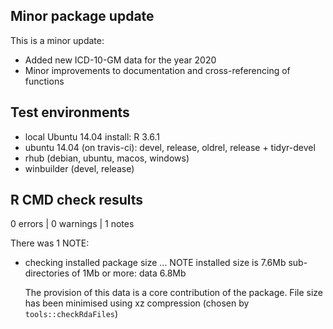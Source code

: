## Minor package update

This is a minor update:

- Added new ICD-10-GM data for the year 2020
- Minor improvements to documentation and cross-referencing of functions


## Test environments
* local Ubuntu 14.04 install: R 3.6.1
* ubuntu 14.04 (on travis-ci): devel, release, oldrel, release + tidyr-devel
* rhub (debian, ubuntu, macos, windows)
* winbuilder (devel, release)

## R CMD check results

0 errors | 0 warnings | 1 notes


There was 1 NOTE:

* checking installed package size ... NOTE
  installed size is  7.6Mb
    sub-directories of 1Mb or more:
    data   6.8Mb
  
  The provision of this data is a core contribution of the package. File size
  has been minimised using xz compression (chosen by `tools::checkRdaFiles`)
